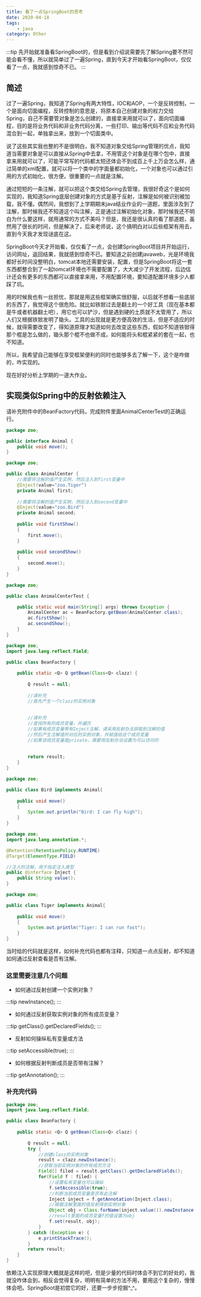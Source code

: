 ```yaml
---
title: 看了一点SpringBoot的思考
date: 2020-04-18
tags: 
    - java
category: Other
---
```


:::tip
先开始就准备看SpringBoot的，但是看到介绍说需要先了解Spring要不然可能会看不懂，所以就简单过了一遍Spring，直到今天才开始看SpringBoot，仅仅看了一点，我就感到惊奇不已。
:::

<!-- more -->

## 简述

过了一遍Spring，我知道了Spring有两大特性，IOC和AOP，一个是反转控制，一个是面向切面编程，反转控制的意思是，将原本自己创建对象的权力交给Spring，自己不需要管对象是怎么创建的，直接拿来用就可以了，面向切面编程，目的是将业务代码和非业务代码分离，一些打印、输出等代码不应和业务代码混合到一起，单独拿出来，放到一个切面类中。

说了这些其实我也整的不是很明白，我不知道对象交给Spring管理的优点，我知道当需要对象是可以直接从Spring中去拿，不用管这个对象是在哪个包中，直接拿来用就可以了，可能平常写的代码都太短还体会不到成百上千上万会怎么样，通过简单的xml配置，就可以将一个类中的字面量都初始化，一个对象也可以通过引用的方式初始化，很方便。很重要的一点就是注解。

通过短短的一条注解，就可以把这个类交给Spring去管理，我很好奇这个是如何实现的，我知道Spring底层创建对象的方式是基于反射，注解是如何被识别被加载，我不懂。偶然间，我想到了上学期期末java结业作业的一道题，里面涉及到了注解，那时候我还不知道这个叫注解，正是通过注解初始化对象，那时候我还不明白为什么要这样，就用通常的方式不美吗？但是，我还是很认真的看了那道题，虽然用了很长的时间，但是解决了，后来老师说，这个搞明白对以后些框架有用去，直到今天我才发现谜底在这。

SpringBoot今天才开始看，仅仅看了一点，会创建SpringBoot项目并开始运行，访问网址，返回结果，我就感到惊奇不已。要知道之前创建javaweb，光是环境我都好长时间没整明白，tomcat本地还需要安装，配置，但是SpringBoot将这一套东西都整合到了一起tomcat环境也不需要配置了，大大减少了开发流程，后边估计还会有更多的东西都可以直接拿来用，不用配置环境，要知道配置环境多少人都踩了坑。

用的时候我也有一丝担忧，那就是用这些框架确实很舒服，以后就不想看一些底层的东西了，我觉得这个很危险。就比如铁锨过去是翻土的一个好工具（现在基本都是牛或者机器翻土吧），用它也可以铲沙，但是遇到硬的土质就不太管用了，所以人们又根据铁锨发明了锄头。工具的出现就是更方便高效的生活，但是不适应的时候，就得需要改变了，得知道原理才知道如何去改变这些东西，假如不知道铁锨得那个棍是怎么做的，锄头那个棍不也做不成，如何能将头和棍紧紧的套在一起，也不知道。

所以，我希望自己能够在享受框架便利的同时也能够多去了解一下，这个是咋做的，咋实现的。

现在好好分析上学期的一道大作业。

## 实现类似Spring中的反射依赖注入

请补充附件中的BeanFactory代码，完成附件里面AnimalCenterTest的正确运行。

```java
package zoo;

public interface Animal {
	public void move();
}
```

```java
package zoo;

public class AnimalCenter {
	//需要将注解的值产生实例，然后注入到first变量中
	@Inject(value="zoo.Tiger")
	private Animal first;
    
	//需要将注解的值产生实例，然后注入到second变量中
	@Inject(value="zoo.Bird")
	private Animal second;
    
	public void firstShow()
	{
		first.move();
	}
	
	public void secondShow()
	{
		second.move();
	}
}
```

```java
package zoo;

public class AnimalCenterTest {

	public static void main(String[] args) throws Exception {
		AnimalCenter ac = BeanFactory.getBean(AnimalCenter.class);
		ac.firstShow();
		ac.secondShow();		
	}
}
```

```java
package zoo;
import java.lang.reflect.Field;

public class BeanFactory {
 
    public static <Q> Q getBean(Class<Q> clazz) {
    	
    	Q result = null;
    	
    	//请补充
    	//首先产生一个clazz的实例对象
        
        
        //请补充
        //查找所有的成员变量，并遍历
        //如果有成员变量带有Inject注解，请采用反射办法获取到注解的值
        //然后产生注解值所对应的实例对象，并赋值给这个成员变量
        //如果该成员变量是private，需要用反射办法设置为可以访问的
    	
        
        return result;
    }
}
```

```java
package zoo;

public class Bird implements Animal{
	
	public void move()
	{
		System.out.println("Bird: I can fly high");
	}
}

```

```java
package zoo;
import java.lang.annotation.*;

@Retention(RetentionPolicy.RUNTIME)
@Target(ElementType.FIELD)

//注入的注解，用于指定注入类型
public @interface Inject {
	public String value();
}
```

```java
package zoo;

public class Tiger implements Animal{
	
	public void move()
	{
		System.out.println("Tiger: I can run fast");
	}
}
```

当时给的代码就是这样，如何补充代码也都有注释，只知道一点点反射，却不知道如何通过反射查看是否有注解。

### 这里需要注意几个问题

+ 如何通过反射创建一个实例对象？

:::tip
newInstance();
:::

+ 如何通过反射获取实例对象的所有成员变量？

:::tip
getClass().getDeclaredFields();
:::

+ 反射如何操纵私有变量或方法

:::tip
setAccessible(true);
:::

+ 如何根据反射判断成员是否带有注解？

:::tip
getAnnotation();
:::

### 补充完代码

```java
package zoo;
import java.lang.reflect.Field;

public class BeanFactory {
 
    public static <Q> Q getBean(Class<Q> clazz) {
    	
    	Q result = null;
        try {
        	//创建clazz的实例对象
			result = clazz.newInstance();
            //获取当前实例对象的所有成员方法
			Field[] filed = result.getClass().getDeclaredFields();
			for(Field f : filed) {
				//设置私有变量也可以操纵
				f.setAccessible(true);
				//判断当前成员变量是否有此注解
				Inject inject = f.getAnnotation(Inject.class);
				//根据注解里面的值反射得到实例对象
				Object obj = Class.forName(inject.value()).newInstance();
				//result里面的成员变量f的值设置为obj
			    f.set(result, obj);
			}
		} catch (Exception e) {
			e.printStackTrace();
		}
        return result;
    }
}
```

依赖注入实现原理大概就是这样的吧，但是少量的代码时体会不到它的好处的，我就没咋体会到，相反会觉得复杂，明明有简单的方法不用，要用这个复杂的，慢慢体会吧。SpringBoot是初尝它的好，还要一步步挖掘^_^。
